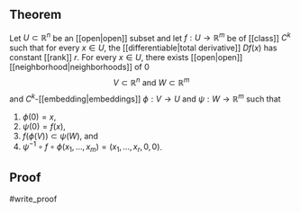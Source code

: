 ## Theorem
Let $U\subset\mathbb R^n$ be an [[open|open]] subset and let $f:U\to\mathbb R^m$ be of [[class]] $C^k$ such that for every $x\in U$, the [[differentiable|total derivative]] $Df(x)$ has constant [[rank]] $r$. For every $x \in U$, there exists [[open|open]] [[neighborhood|neighborhoods]] of $0$ $$V\subset\mathbb R^n\text{ and } W \subset \mathbb R^m$$ and $C^k$-[[embedding|embeddings]] $\phi:V\to U$ and $\psi:W\to\mathbb R^m$ such that
1. $\phi(0)=x$, 
2. $\psi(0) = f(x)$, 
3. $f(\phi(V))\subset \psi(W)$, and
4. $\psi^{-1}\circ f\circ\phi(x_1,\dots, x_m) = (x_1,\dots,x_r, 0,0)$.
## Proof
#write_proof 